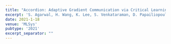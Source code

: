 ```yaml
---
title: "Accordion: Adaptive Gradient Communication via Critical Learning Regime Identification"
excerpt: 'S. Agarwal, H. Wang, K. Lee, S. Venkataraman, D. Papailiopoulos \[[arXiv](https://arxiv.org/abs/2010.16248)\]'
date: 2021-1-18
venue: 'MLSys'
pubtype: '2021'
excerpt_separator: ""
---
```

